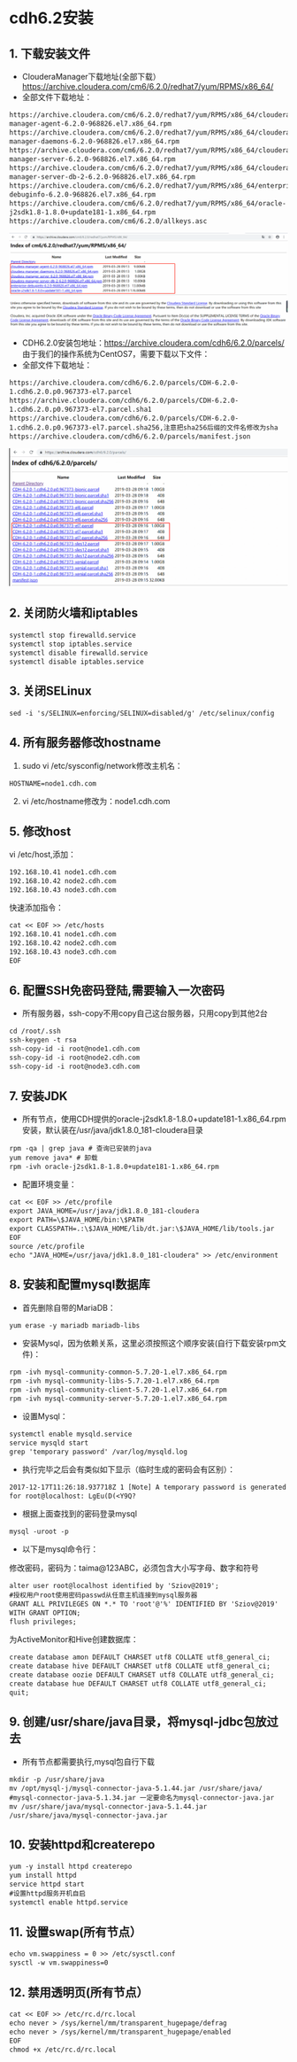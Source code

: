 # cdh6.2安装
## 1. 下载安装文件
* ClouderaManager下载地址(全部下载）
https://archive.cloudera.com/cm6/6.2.0/redhat7/yum/RPMS/x86_64/  
* 全部文件下载地址：
```
https://archive.cloudera.com/cm6/6.2.0/redhat7/yum/RPMS/x86_64/cloudera-manager-agent-6.2.0-968826.el7.x86_64.rpm  
https://archive.cloudera.com/cm6/6.2.0/redhat7/yum/RPMS/x86_64/cloudera-manager-daemons-6.2.0-968826.el7.x86_64.rpm  
https://archive.cloudera.com/cm6/6.2.0/redhat7/yum/RPMS/x86_64/cloudera-manager-server-6.2.0-968826.el7.x86_64.rpm  
https://archive.cloudera.com/cm6/6.2.0/redhat7/yum/RPMS/x86_64/cloudera-manager-server-db-2-6.2.0-968826.el7.x86_64.rpm  
https://archive.cloudera.com/cm6/6.2.0/redhat7/yum/RPMS/x86_64/enterprise-debuginfo-6.2.0-968826.el7.x86_64.rpm  
https://archive.cloudera.com/cm6/6.2.0/redhat7/yum/RPMS/x86_64/oracle-j2sdk1.8-1.8.0+update181-1.x86_64.rpm  
https://archive.cloudera.com/cm6/6.2.0/allkeys.asc
```
![](https://github.com/lk6678979/image/blob/master/cdh/down-1.png)  
* CDH6.2.0安装包地址：https://archive.cloudera.com/cdh6/6.2.0/parcels/  
由于我们的操作系统为CentOS7，需要下载以下文件：
* 全部文件下载地址：
```
https://archive.cloudera.com/cdh6/6.2.0/parcels/CDH-6.2.0-1.cdh6.2.0.p0.967373-el7.parcel  
https://archive.cloudera.com/cdh6/6.2.0/parcels/CDH-6.2.0-1.cdh6.2.0.p0.967373-el7.parcel.sha1  
https://archive.cloudera.com/cdh6/6.2.0/parcels/CDH-6.2.0-1.cdh6.2.0.p0.967373-el7.parcel.sha256,注意把sha256后缀的文件名修改为sha  
https://archive.cloudera.com/cdh6/6.2.0/parcels/manifest.json  
```
![](https://github.com/lk6678979/image/blob/master/cdh/down-2.png)  
## 2. 关闭防火墙和iptables
```shell
systemctl stop firewalld.service
systemctl stop iptables.service
systemctl disable firewalld.service
systemctl disable iptables.service
```
## 3. 关闭SELinux

```shell
sed -i 's/SELINUX=enforcing/SELINUX=disabled/g' /etc/selinux/config
```
## 4. 所有服务器修改hostname
1. sudo vi /etc/sysconfig/network修改主机名：
```shell
HOSTNAME=node1.cdh.com
```
2. vi /etc/hostname修改为：node1.cdh.com
## 5. 修改host
vi /etc/host,添加：
```shell
192.168.10.41 node1.cdh.com
192.168.10.42 node2.cdh.com
192.168.10.43 node3.cdh.com
```
快速添加指令：
```shell
cat << EOF >> /etc/hosts 
192.168.10.41 node1.cdh.com
192.168.10.42 node2.cdh.com
192.168.10.43 node3.cdh.com
EOF
```
## 6. 配置SSH免密码登陆,需要输入一次密码
* 所有服务器，ssh-copy不用copy自己这台服务器，只用copy到其他2台
```shell
cd /root/.ssh
ssh-keygen -t rsa
ssh-copy-id -i root@node1.cdh.com
ssh-copy-id -i root@node2.cdh.com
ssh-copy-id -i root@node3.cdh.com
```
## 7. 安装JDK
* 所有节点，使用CDH提供的oracle-j2sdk1.8-1.8.0+update181-1.x86_64.rpm安装，默认装在/usr/java/jdk1.8.0_181-cloudera目录
```
rpm -qa | grep java # 查询已安装的java
yum remove java* # 卸载
rpm -ivh oracle-j2sdk1.8-1.8.0+update181-1.x86_64.rpm
```
* 配置环境变量：
```
cat << EOF >> /etc/profile
export JAVA_HOME=/usr/java/jdk1.8.0_181-cloudera
export PATH=\$JAVA_HOME/bin:\$PATH
export CLASSPATH=.:\$JAVA_HOME/lib/dt.jar:\$JAVA_HOME/lib/tools.jar
EOF
source /etc/profile
echo "JAVA_HOME=/usr/java/jdk1.8.0_181-cloudera" >> /etc/environment
```
## 8. 安装和配置mysql数据库

* 首先删除自带的MariaDB：

```
yum erase -y mariadb mariadb-libs
```

* 安装Mysql，因为依赖关系，这里必须按照这个顺序安装(自行下载安装rpm文件)：

```
rpm -ivh mysql-community-common-5.7.20-1.el7.x86_64.rpm
rpm -ivh mysql-community-libs-5.7.20-1.el7.x86_64.rpm
rpm -ivh mysql-community-client-5.7.20-1.el7.x86_64.rpm
rpm -ivh mysql-community-server-5.7.20-1.el7.x86_64.rpm
```

* 设置Mysql：

```
systemctl enable mysqld.service
service mysqld start
grep 'temporary password' /var/log/mysqld.log
```

* 执行完毕之后会有类似如下显示（临时生成的密码会有区别）：

```
2017-12-17T11:26:18.937718Z 1 [Note] A temporary password is generated 
for root@localhost: LgEu(D(<Y9Q?
```

* 根据上面查找到的密码登录mysql

```
mysql -uroot -p
```

* 以下是mysql命令行：

修改密码，密码为：taima@123ABC，必须包含大小写字母、数字和符号
```
alter user root@localhost identified by 'Sziov@2019';
#授权用户root使用密码passwd从任意主机连接到mysql服务器
GRANT ALL PRIVILEGES ON *.* TO 'root'@'%' IDENTIFIED BY 'Sziov@2019' WITH GRANT OPTION;
flush privileges;
```
为ActiveMonitor和Hive创建数据库：
```
create database amon DEFAULT CHARSET utf8 COLLATE utf8_general_ci;
create database hive DEFAULT CHARSET utf8 COLLATE utf8_general_ci;
create database oozie DEFAULT CHARSET utf8 COLLATE utf8_general_ci;
create database hue DEFAULT CHARSET utf8 COLLATE utf8_general_ci;
quit;
```

## 9. 创建/usr/share/java目录，将mysql-jdbc包放过去
* 所有节点都需要执行,mysql包自行下载
```shell
mkdir -p /usr/share/java
mv /opt/mysql-j/mysql-connector-java-5.1.44.jar /usr/share/java/
#mysql-connector-java-5.1.34.jar 一定要命名为mysql-connector-java.jar
mv /usr/share/java/mysql-connector-java-5.1.44.jar /usr/share/java/mysql-connector-java.jar 
```
## 10. 安装httpd和createrepo
```shell
yum -y install httpd createrepo
yum install httpd
service httpd start
#设置httpd服务开机自启
systemctl enable httpd.service
```
## 11. 设置swap(所有节点）
```
echo vm.swappiness = 0 >> /etc/sysctl.conf
sysctl -w vm.swappiness=0
```
## 12. 禁用透明页(所有节点）
```
cat << EOF >> /etc/rc.d/rc.local
echo never > /sys/kernel/mm/transparent_hugepage/defrag
echo never > /sys/kernel/mm/transparent_hugepage/enabled
EOF
chmod +x /etc/rc.d/rc.local
```
